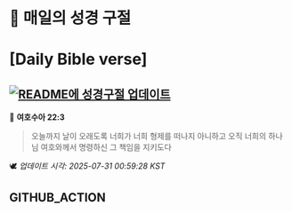 # 🙏 매일의 성경 구절
# [Daily Bible verse]
## [![README에 성경구절 업데이트](https://github.com/DONGSUKA/first_test/actions/workflows/update-readme-bible.yml/badge.svg)](https://github.com/DONGSUKA/first_test/actions/workflows/update-readme-bible.yml)
<!-- START_BIBLE_VERSE -->
📖 **여호수아 22:3**
> 오늘까지 날이 오래도록 너희가 너희 형제를 떠나지 아니하고 오직 너희의 하나님 여호와께서 명령하신 그 책임을 지키도다

🕊️ _업데이트 시각: 2025-07-31 00:59:28 KST_
  <!-- END_BIBLE_VERSE -->
## GITHUB_ACTION
